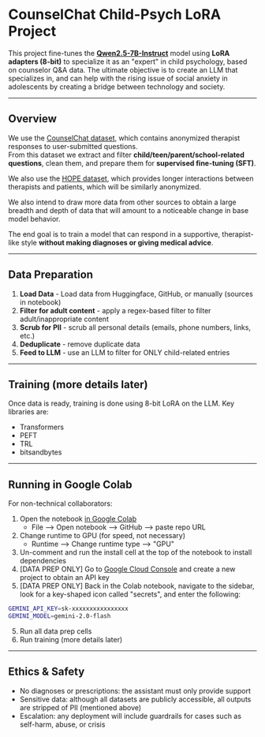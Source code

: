 # CounselChat Child-Psych LoRA Project

This project fine-tunes the **[Qwen2.5-7B-Instruct](https://huggingface.co/Qwen/Qwen2.5-7B-Instruct)** model using **LoRA adapters (8-bit)** to specialize it as an "expert" in child psychology, based on counselor Q&A data. The ultimate objective is to create an LLM that specializes in, and can help with the rising issue of social anxiety in adolescents by creating a bridge between technology and society.

---

## Overview

We use the [CounselChat dataset](https://huggingface.co/datasets/nbertagnolli/counsel-chat), which contains anonymized therapist responses to user-submitted questions.  
From this dataset we extract and filter **child/teen/parent/school-related questions**, clean them, and prepare them for **supervised fine-tuning (SFT)**.

We also use the [HOPE dataset](https://github.com/LCS2-IIITD/SPARTA_WSDM2022/tree/main/HOPE_data), which provides longer interactions between therapists and patients, which will be similarly anonymized. 

We also intend to draw more data from other sources to obtain a large breadth and depth of data that will amount to a noticeable change in base model behavior. 

The end goal is to train a model that can respond in a supportive, therapist-like style **without making diagnoses or giving medical advice**.

---

## Data Preparation

1. **Load Data**  - Load data from Huggingface, GitHub, or manually (sources in notebook)
2. **Filter for adult content** - apply a regex-based filter to filter adult/inappropriate content
3. **Scrub for PII** - scrub all personal details (emails, phone numbers, links, etc.)
4. **Deduplicate** - remove duplicate data
5. **Feed to LLM** - use an LLM to filter for ONLY child-related entries

--- 

## Training (more details later)
Once data is ready, training is done using 8-bit LoRA on the LLM.
Key libraries are:
- Transformers
- PEFT 
- TRL 
- bitsandbytes

---

## Running in Google Colab
For non-technical collaborators:
1. Open the notebook [in Google Colab](https://colab.research.google.com/)
    - File --> Open notebook --> GitHub --> paste repo URL
2. Change runtime to GPU (for speed, not necessary)
    - Runtime --> Change runtime type --> "GPU"
3. Un-comment and run the install cell at the top of the notebook to install dependencies
4. [DATA PREP ONLY] Go to [Google Cloud Console](https://console.cloud.google.com/projectcreate) and create a new project to obtain an API key
4. [DATA PREP ONLY] Back in the Colab notebook, navigate to the sidebar, look for a key-shaped icon called "secrets", and enter the following:
```bash
GEMINI_API_KEY=sk-xxxxxxxxxxxxxxxx
GEMINI_MODEL=gemini-2.0-flash
```
5. Run all data prep cells
6. Run training (more details later)

--- 

## Ethics & Safety
- No diagnoses or prescriptions: the assistant must only provide support
- Sensitive data: although all datasets are publicly accessible, all outputs are stripped of PII (mentioned above)
- Escalation: any deployment will include guardrails for cases such as self-harm, abuse, or crisis